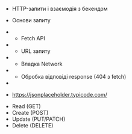 - HTTP-запити і взаємодія з бекендом

- Основи запиту
- - Fetch API
- - URL запиту
- - Владка Network
- - Обробка відповіді response (404 з fetch)
-
- https://jsonplaceholder.typicode.com/

* Read (GET)
* Create (POST)
* Update (PUT/PATCH)
* Delete (DELETE)
